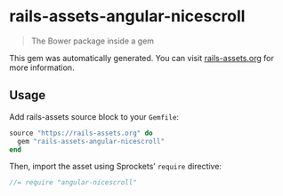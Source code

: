 # rails-assets-angular-nicescroll

> The Bower package inside a gem

This gem was automatically generated. You can visit [rails-assets.org](https://rails-assets.org) for more information.

## Usage

Add rails-assets source block to your `Gemfile`:

```ruby
source "https://rails-assets.org" do
  gem "rails-assets-angular-nicescroll"
end

```

Then, import the asset using Sprockets’ `require` directive:

```js
//= require "angular-nicescroll"
```

